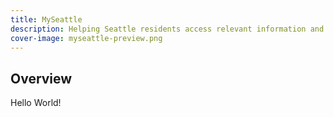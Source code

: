 ```yaml
---
title: MySeattle
description: Helping Seattle residents access relevant information and communicate with their elected representatives
cover-image: myseattle-preview.png
---
```

## Overview

Hello World!